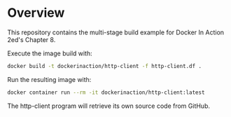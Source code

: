 # Overview #

This repository contains the multi-stage build example for Docker In Action 2ed's Chapter 8.

Execute the image build with:

```sh
docker build -t dockerinaction/http-client -f http-client.df .
```

Run the resulting image with:

```sh
docker container run --rm -it dockerinaction/http-client:latest
```

The http-client program will retrieve its own source code from GitHub.

